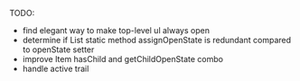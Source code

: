 TODO:
* find elegant way to make top-level ul always open
* determine if List static method assignOpenState is redundant compared to openState setter
* improve Item hasChild and getChildOpenState combo
* handle active trail
